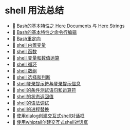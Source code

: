 # shell 用法总结

* 📄 [Bash的基本特性之 Here Documents 与 Here Strings](shell%20用法总结/Bash的基本特性之%20Here%20Documents%20与%20Here%20Strings.md)
* 📄 [Bash的基本特性之命令行编辑 ](shell%20用法总结/Bash的基本特性之命令行编辑%20.md)
* 📄 [Bash重定向](shell%20用法总结/Bash重定向.md)
* 📄 [shell 内置变量](shell%20用法总结/shell%20内置变量.md)
* 📄 [shell 函数 ](shell%20用法总结/shell%20函数%20.md)
* 📄 [shell 变量和数值运算](shell%20用法总结/shell%20变量和数值运算.md)
* 📄 [shell 循环](shell%20用法总结/shell%20循环.md)
* 📄 [shell 数组](shell%20用法总结/shell%20数组.md)
* 📄 [shell 选择和判断](shell%20用法总结/shell%20选择和判断.md)
* 📄 [shell登录提示符与登录提示信息 ](shell%20用法总结/shell登录提示符与登录提示信息%20.md)
* 📄 [shell的条件测试语句和运算符](shell%20用法总结/shell的条件测试语句和运算符.md)
* 📄 [shell的状态返回值 ](shell%20用法总结/shell的状态返回值%20.md)
* 📄 [shell的语法调试 ](shell%20用法总结/shell的语法调试%20.md)
* 📄 [shell的进程替换 ](shell%20用法总结/shell的进程替换%20.md)
* 📄 [使用dialog创建交互式shell对话框 ](shell%20用法总结/使用dialog创建交互式shell对话框%20.md)
* 📄 [使用whiptail创建交互式shell对话框 ](shell%20用法总结/使用whiptail创建交互式shell对话框%20.md)

‍

‍

‍

‍

##

